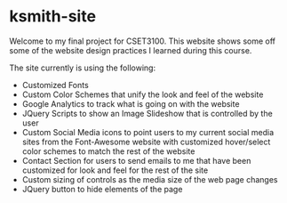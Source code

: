 # ksmith-site
Welcome to my final project for CSET3100. This website shows some off some of the website design practices I learned during this course.

The site currently is using the following:
- Customized Fonts
- Custom Color Schemes that unify the look and feel of the website
- Google Analytics to track what is going on with the website
- JQuery Scripts to show an Image Slideshow that is controlled by the user
- Custom Social Media icons to point users to my current social media sites from the Font-Awesome website with customized hover/select color schemes to match the rest of the website
- Contact Section for users to send emails to me that have been customized for look and feel for the rest of the site
- Custom sizing of controls as the media size of the web page changes
- JQuery button to hide elements of the page
